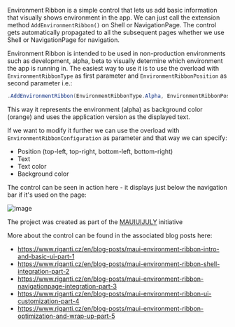Environment Ribbon is a simple control that lets us add basic information that visually shows environment in the app.
We can just call the extension method `AddEnvironmentRibbon()` on Shell or NavigationPage. The control gets automatically propagated to all the subsequent pages whether we use Shell or NavigationPage for navigation.

Environment Ribbon is intended to be used in non-production environments such as development, alpha, beta to visually determine which environment the app is running in.
The easiest way to use it is to use the overload with `EnvironmentRibbonType` as first parameter and `EnvironmentRibbonPosition` as second parameter i.e.:
```csharp
.AddEnvironmentRibbon(EnvironmentRibbonType.Alpha, EnvironmentRibbonPosition.TopRight)
```
This way it represents the environment (alpha) as background color (orange) and uses the application version as the displayed text.

If we want to modify it further we can use the overload with `EnvironmentRibbonConfiguration` as parameter and that way we can specify:
- Position (top-left, top-right, bottom-left, bottom-right)
- Text
- Text color
- Background color

The control can be seen in action here - it displays just below the navigation bar if it's used on the page:

![image](https://github.com/user-attachments/assets/5769cf40-268a-4d17-b206-3945f61e662b)

The project was created as part of the [MAUIUIJULY](https://goforgoldman.com/posts/mauiuijuly-24/) initiative

More about the control can be found in the associated blog posts here:
- https://www.riganti.cz/en/blog-posts/maui-environment-ribbon-intro-and-basic-ui-part-1
- https://www.riganti.cz/en/blog-posts/maui-environment-ribbon-shell-integration-part-2
- https://www.riganti.cz/en/blog-posts/maui-environment-ribbon-navigationpage-integration-part-3
- https://www.riganti.cz/en/blog-posts/maui-environment-ribbon-ui-customization-part-4
- https://www.riganti.cz/en/blog-posts/maui-environment-ribbon-optimization-and-wrap-up-part-5

